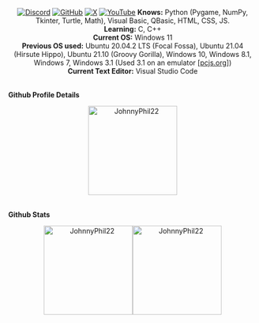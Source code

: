 <p align="center">
    <a href='https://discordapp.com/users/770572659314130975' target="_blank"><img alt='Discord' src='https://img.shields.io/badge/Discord-100000?style=flat&logo=Discord&logoColor=white&labelColor=5a5a5a&color=5965e3'/></a>
    <a href='https://github.com/JohnnyPhil22' target="_blank"><img alt='GitHub' src='https://img.shields.io/badge/GitHub-100000?style=flat&logo=GitHub&logoColor=white&labelColor=000333&color=F5F5F5'/></a>
    <a href='https://twitter.com/johnnyphil22' target="_blank"><img alt='X' src='https://img.shields.io/badge/X_(Twitter)-100000?style=flat&logo=X&logoColor=white&labelColor=000000&color=FFFFFF'/></a>
    <a href='https://www.youtube.com/@JP22_007' target="_blank"><img alt='YouTube' src='https://img.shields.io/badge/YouTube-100000?style=flat&logo=YouTube&logoColor=FF0000&labelColor=FFFFFF&color=FFFFFF'/></a>
    <b>Knows:</b> Python (Pygame, NumPy, Tkinter, Turtle, Math), Visual Basic, QBasic, HTML, CSS, JS.<br>
    <b>Learning:</b> C, C++<br>
    <b>Current OS:</b> Windows 11<br>
    <b>Previous OS used:</b> Ubuntu 20.04.2 LTS (Focal Fossa), Ubuntu 21.04 (Hirsute Hippo), Ubuntu 21.10 (Groovy Gorilla), Windows 10, Windows 8.1, Windows 7, Windows 3.1 (Used 3.1 on an emulator [<a href="https://www.pcjs.org/software/pcx86/sys/windows/3.10/">pcjs.org</a>])<br>
    <b>Current Text Editor:</b> Visual Studio Code<br>
    <br><summary><b>Github Profile Details</b></summary>
    <p align="center"><img height="180em" src="https://github-profile-summary-cards.vercel.app/api/cards/profile-details?username=JohnnyPhil22&theme=github_dark" alt="JohnnyPhil22" align = "center"/></p>
    <br><summary><b>Github Stats</b></summary>
    <p align="center"><img height="180em" src="https://github-readme-stats.vercel.app/api?username=JohnnyPhil22&hide_border=true&count_private=true&show_icons=true&theme=radical" alt="JohnnyPhil22" align = "center"/><img height="180em" src="https://github-readme-stats.vercel.app/api/top-langs?username=JohnnyPhil22&show_icons=true&locale=en&layout=compact&hide_border=true&theme=radical" alt="JohnnyPhil22" align = "center"/></p>
